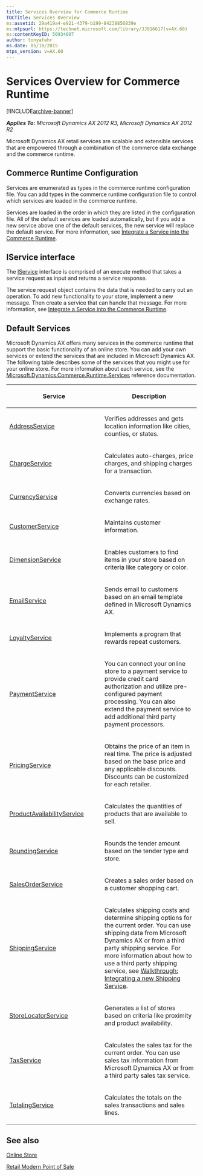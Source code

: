 ```yaml
---
title: Services Overview for Commerce Runtime
TOCTitle: Services Overview
ms:assetid: 29a419a4-e921-4379-b199-84238856839e
ms:mtpsurl: https://technet.microsoft.com/library/JJ916617(v=AX.60)
ms:contentKeyID: 50934007
author: tonyafehr
ms.date: 05/18/2015
mtps_version: v=AX.60
---
```


# Services Overview for Commerce Runtime 


[!INCLUDE[archive-banner](includes/archive-banner.md)]


_**Applies To:** Microsoft Dynamics AX 2012 R3, Microsoft Dynamics AX 2012 R2_

Microsoft Dynamics AX retail services are scalable and extensible services that are empowered through a combination of the commerce data exchange and the commerce runtime.

## Commerce Runtime Configuration

Services are enumerated as types in the commerce runtime configuration file. You can add types in the commerce runtime configuration file to control which services are loaded in the commerce runtime.

Services are loaded in the order in which they are listed in the configuration file. All of the default services are loaded automatically, but if you add a new service above one of the default services, the new service will replace the default service. For more information, see [Integrate a Service into the Commerce Runtime](integrate-a-service-into-the-commerce-runtime.md).

## IService interface

The [IService](https://technet.microsoft.com/library/jj762665\(v=ax.60\)) interface is comprised of an execute method that takes a service request as input and returns a service response.

The service request object contains the data that is needed to carry out an operation. To add new functionality to your store, implement a new message. Then create a service that can handle that message. For more information, see [Integrate a Service into the Commerce Runtime](integrate-a-service-into-the-commerce-runtime.md).

## Default Services

Microsoft Dynamics AX offers many services in the commerce runtime that support the basic functionality of an online store. You can add your own services or extend the services that are included in Microsoft Dynamics AX. The following table describes some of the services that you might use for your online store. For more information about each service, see the [Microsoft.Dynamics.Commerce.Runtime.Services](microsoft-dynamics-commerce-runtime-services-namespace.md) reference documentation.

<table>
<colgroup>
<col style="width: 50%" />
<col style="width: 50%" />
</colgroup>
<thead>
<tr class="header">
<th><p>Service</p></th>
<th><p>Description</p></th>
</tr>
</thead>
<tbody>
<tr class="odd">
<td><p><a href="addressservice-class-microsoft-dynamics-commerce-runtime-services.md">AddressService</a></p></td>
<td><p>Verifies addresses and gets location information like cities, counties, or states.</p></td>
</tr>
<tr class="even">
<td><p><a href="chargeservice-class-microsoft-dynamics-commerce-runtime-services.md">ChargeService</a></p></td>
<td><p>Calculates auto-charges, price charges, and shipping charges for a transaction.</p></td>
</tr>
<tr class="odd">
<td><p><a href="currencyservice-class-microsoft-dynamics-commerce-runtime-services.md">CurrencyService</a></p></td>
<td><p>Converts currencies based on exchange rates.</p></td>
</tr>
<tr class="even">
<td><p><a href="customerservice-class-microsoft-dynamics-commerce-runtime-services.md">CustomerService</a></p></td>
<td><p>Maintains customer information.</p></td>
</tr>
<tr class="odd">
<td><p><a href="https://technet.microsoft.com/library/jj761835(v=ax.60)">DimensionService</a></p></td>
<td><p>Enables customers to find items in your store based on criteria like category or color.</p></td>
</tr>
<tr class="even">
<td><p><a href="emailservice-class-microsoft-dynamics-commerce-runtime-services.md">EmailService</a></p></td>
<td><p>Sends email to customers based on an email template defined in Microsoft Dynamics AX.</p></td>
</tr>
<tr class="odd">
<td><p><a href="loyaltyservice-class-microsoft-dynamics-commerce-runtime-services.md">LoyaltyService</a></p></td>
<td><p>Implements a program that rewards repeat customers.</p></td>
</tr>
<tr class="even">
<td><p><a href="https://technet.microsoft.com/library/jj760878(v=ax.60)">PaymentService</a></p></td>
<td><p>You can connect your online store to a payment service to provide credit card authorization and utilize pre-configured payment processing. You can also extend the payment service to add additional third party payment processors.</p></td>
</tr>
<tr class="odd">
<td><p><a href="pricingservice-class-microsoft-dynamics-commerce-runtime-services.md">PricingService</a></p></td>
<td><p>Obtains the price of an item in real time. The price is adjusted based on the base price and any applicable discounts. Discounts can be customized for each retailer.</p></td>
</tr>
<tr class="even">
<td><p><a href="productavailabilityservice-class-microsoft-dynamics-commerce-runtime-services.md">ProductAvailabilityService</a></p></td>
<td><p>Calculates the quantities of products that are available to sell.</p></td>
</tr>
<tr class="odd">
<td><p><a href="roundingservice-class-microsoft-dynamics-commerce-runtime-services.md">RoundingService</a></p></td>
<td><p>Rounds the tender amount based on the tender type and store.</p></td>
</tr>
<tr class="even">
<td><p><a href="salesorderservice-class-microsoft-dynamics-commerce-runtime-services.md">SalesOrderService</a></p></td>
<td><p>Creates a sales order based on a customer shopping cart.</p></td>
</tr>
<tr class="odd">
<td><p><a href="shippingservice-class-microsoft-dynamics-commerce-runtime-services.md">ShippingService</a></p></td>
<td><p>Calculates shipping costs and determine shipping options for the current order. You can use shipping data from Microsoft Dynamics AX or from a third party shipping service. For more information about how to use a third party shipping service, see <a href="walkthrough-integrating-a-new-shipping-service.md">Walkthrough: Integrating a new Shipping Service</a>.</p></td>
</tr>
<tr class="even">
<td><p><a href="storelocatorservice-class-microsoft-dynamics-commerce-runtime-services.md">StoreLocatorService</a></p></td>
<td><p>Generates a list of stores based on criteria like proximity and product availability.</p></td>
</tr>
<tr class="odd">
<td><p><a href="taxservice-class-microsoft-dynamics-commerce-runtime-services.md">TaxService</a></p></td>
<td><p>Calculates the sales tax for the current order. You can use sales tax information from Microsoft Dynamics AX or from a third party sales tax service.</p></td>
</tr>
<tr class="even">
<td><p><a href="totalingservice-class-microsoft-dynamics-commerce-runtime-services.md">TotalingService</a></p></td>
<td><p>Calculates the totals on the sales transactions and sales lines.</p></td>
</tr>
</tbody>
</table>


## See also

[Online Store](online-store.md)

[Retail Modern Point of Sale](retail-modern-point-of-sale.md)

  


